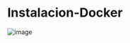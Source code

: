 # Instalacion-Docker

![image](https://user-images.githubusercontent.com/98842240/167869185-849f1bf4-c9bd-4dee-9463-210de9f49e7c.png)
